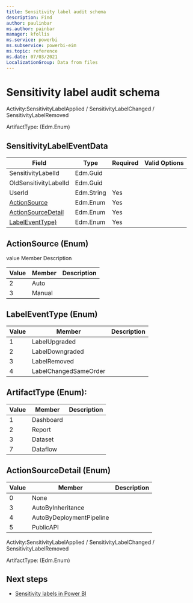 ```yaml
---
title: Sensitivity label audit schema
description: Find 
author: paulinbar
ms.author: painbar
manager: kfollis
ms.service: powerbi
ms.subservice: powerbi-eim
ms.topic: reference
ms.date: 07/03/2021
LocalizationGroup: Data from files
---
```

# Sensitivity label audit schema

Activity:SensitivityLabelApplied / SensitivityLabelChanged / SensitivityLabelRemoved 

ArtifactType: (Edm.Enum) 

## SensitivityLabelEventData
|Field|Type|Required|Valid Options|
|---------|---------|---------|---------|
|SensitivityLabelId|Edm.Guid||
|OldSensitivityLabelId|Edm.Guid| |
|UserId|Edm.String|Yes||
|[ActionSource](#actionsource-enum)|Edm.Enum|Yes||
|[ActionSourceDetail](#actionsourcedetail-enum)|Edm.Enum|Yes| |	 
|[LabelEventType)](#labeleventtype-enum)|Edm.Enum|Yes||

## ActionSource (Enum)
value Member Description

|Value |Member  |Description  |
|---------|---------|---------|
|2|Auto||
|3|Manual||

## LabelEventType (Enum) 
|Value |Member  |Description  |
|---------|---------|---------|
|1|LabelUpgraded|| 
|2|LabelDowngraded||
|3|LabelRemoved||
|4|LabelChangedSameOrder||

## ArtifactType (Enum): 
|Value |Member  |Description  |
|---------|---------|---------|
|1|Dashboard||
|2|Report||
|3|Dataset||
|7|Dataflow||

## ActionSourceDetail (Enum)
|Value |Member  |Description  |
|---------|---------|---------|
|0|None||
|3|AutoByInheritance||
|4|AutoByDeploymentPipeline||
|5|PublicAPI||

Activity:SensitivityLabelApplied / SensitivityLabelChanged / SensitivityLabelRemoved 

ArtifactType: (Edm.Enum) 

## Next steps
* [Sensitivity labels in Power BI](./service-security-sensitivity-label-overview.md)
